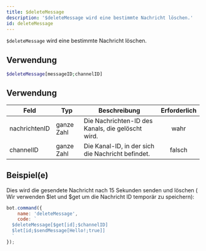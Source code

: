 ```yaml
---
title: $deleteMessage
description: '$deleteMessage wird eine bestimmte Nachricht löschen.'
id: deleteMessage
---
```


`$deleteMessage` wird eine bestimmte Nachricht löschen.

## Verwendung

```php
$deleteMessage[messageID;channelID]
```

## Verwendung

| Feld          | Typ        | Beschreibung                                      | Erforderlich |
| ------------- | ---------- | ------------------------------------------------- |:------------:|
| nachrichtenID | ganze Zahl | Die Nachrichten-ID des Kanals, die gelöscht wird. |     wahr     |
| channelID     | ganze Zahl | Die Kanal-ID, in der sich die Nachricht befindet. |    falsch    |

## Beispiel(e)

Dies wird die gesendete Nachricht nach 15 Sekunden senden und löschen ( Wir verwenden $let und $get um die Nachricht ID temporär zu speichern):

```javascript
bot.command({
    name: 'deleteMessage',
    code: `
  $deleteMessage[$get[id];$channelID]
  $let[id;$sendMessage[Hello!;true]]
  `
});
```